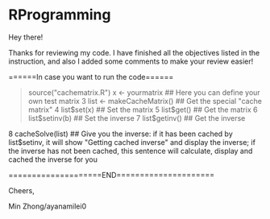 RProgramming
============
Hey there!

Thanks for reviewing my code. I have finished all the objectives listed in the instruction, and also I added some comments to make your review easier!

======In case you want to run the code======
>source("cachematrix.R")
>x <- yourmatrix ## Here you can define your own test matrix
3 list <- makeCacheMatrix() ## Get the special "cache matrix" 
4 list$set(x) ## Set the matrix
5 list$get() ## Get the matrix
6 list$setinv(b) ## Set the inverse
7 list$getinv() ## Get the inverse

8 cacheSolve(list) ## Give you the inverse: if it has been cached by list$setinv, it will show "Getting cached inverse" and display the inverse; if the inverse has not been cached, this sentence will calculate, display and cached the inverse for you

====================END=====================

Cheers, 

Min Zhong/ayanamilei0
